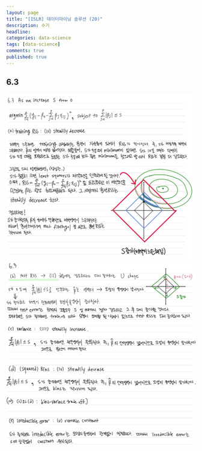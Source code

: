 ```yaml
---
layout: page
title: "[ISLR] 데이터마이닝 솔루션 (20)"
description: 수기
headline: 
categories: data-science
tags: [data-science]
comments: true
published: true
---
```


## 6.3
<img src="/images/2020-09/islr20-1.png">
<img src="/images/2020-09/islr20-2.png">